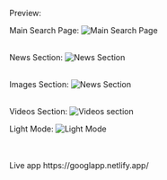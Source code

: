 
Preview:
<br>

Main Search Page:
![Main Search Page](https://user-images.githubusercontent.com/93488388/175802293-5f743b48-9f9c-4f1b-9095-ef8ae9855717.png)
<br>
<br>

News Section:
![News Section](https://user-images.githubusercontent.com/93488388/175802306-be97025c-6aa1-4078-a41f-6f2ff3e608dc.png)
<br>
<br>

Images Section:
![News Section](https://user-images.githubusercontent.com/93488388/175802312-f957ea12-f509-4885-8b63-4ffbc253e7c8.png)
<br>
<br>

Videos Section:
![Videos section](https://user-images.githubusercontent.com/93488388/175802321-93cfb383-7a73-4cc6-95e9-c82b398c3491.png)


Light Mode:
![Light Mode](https://user-images.githubusercontent.com/93488388/175802326-0a371b50-b77b-4477-9507-dbc9d81f9dd7.png)

<br>
<br>
Live app https://googlapp.netlify.app/



